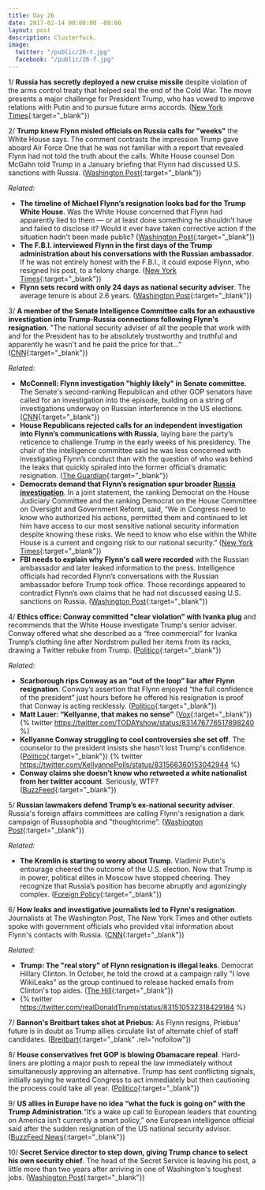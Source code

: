```yaml
---
title: Day 26
date: 2017-02-14 00:00:00 -08:00
layout: post
description: Clusterfuck.
image:
  twitter: "/public/26-t.jpg"
  facebook: "/public/26-f.jpg"
---
```


1/ **Russia has secretly deployed a new cruise missile** despite violation of the arms control treaty that helped seal the end of the Cold War. The move presents a major challenge for President Trump, who has vowed to improve relations with Putin and to pursue future arms accords. ([New York Times](https://www.nytimes.com/2017/02/14/world/europe/russia-cruise-missile-arms-control-treaty.html){:target="_blank"}) 

2/ **Trump knew Flynn misled officials on Russia calls for "weeks"** the White House says. The comment contrasts the impression Trump gave aboard Air Force One that he was not familiar with a report that revealed Flynn had not told the truth about the calls. White House counsel Don McGahn told Trump in a January briefing that Flynn had discussed U.S. sanctions with Russia. ([Washington Post](https://www.washingtonpost.com/news/post-politics/wp/2017/02/14/trump-was-told-weeks-ago-that-flynn-misled-vice-president-about-russia-contacts-white-house-says/){:target="_blank"}) 

_Related:_

* **The timeline of Michael Flynn’s resignation looks bad for the Trump White House**. Was the White House concerned that Flynn had apparently lied to them — or at least done something he shouldn't have and failed to disclose it? Would it ever have taken corrective action if the situation hadn't been made public? ([Washington Post](https://www.washingtonpost.com/news/the-fix/wp/2017/02/14/the-timeline-of-michael-flynns-resignation-is-troubling-for-the-trump-white-house/){:target="_blank"}) 
* **The F.B.I. interviewed Flynn in the first days of the Trump administration about his conversations with the Russian ambassador**. If he was not entirely honest with the F.B.I., it could expose Flynn, who resigned his post, to a felony charge. ([New York Times](https://www.nytimes.com/2017/02/14/us/politics/fbi-interviewed-mike-flynn.html){:target="_blank"}) 
* **Flynn sets record with only 24 days as national security adviser**. The average tenure is about 2.6 years. ([Washington Post](https://www.washingtonpost.com/news/morning-mix/wp/2017/02/14/flynn-sets-record-with-only-24-days-as-nsc-chief-the-average-tenure-is-about-2-6-years/){:target="_blank"}) 

3/ **A member of the Senate Intelligence Committee calls for an exhaustive investigation into Trump-Russia connections following Flynn's resignation**. "The national security adviser of all the people that work with and for the President has to be absolutely trustworthy and truthful and apparently he wasn't and he paid the price for that..." ([CNN](http://www.cnn.com/2017/02/14/politics/kfile-roy-blunt-flynn-investigation/index.html){:target="_blank"}) 

_Related:_

* **McConnell: Flynn investigation "highly likely" in Senate committee**. The Senate's second-ranking Republican and other GOP senators have called for an investigation into the episode, building on a string of investigations underway on Russian interference in the US elections. ([CNN](http://www.cnn.com/2017/02/14/politics/republicans-want-flynn-investigations/){:target="_blank"}) 
* **House Republicans rejected calls for an independent investigation into Flynn’s communications with Russia**, laying bare the party’s reticence to challenge Trump in the early weeks of his presidency. The chair of the intelligence committee said he was less concerned with investigating Flynn’s conduct than with the question of who was behind the leaks that quickly spiraled into the former official’s dramatic resignation. ([The Guardian](https://www.theguardian.com/us-news/2017/feb/14/congress-republicans-michael-flynn-investigation){:target="_blank"}) 
* **Democrats demand that Flynn’s resignation spur broader <a href="{{ site.baseurl }}/trump-russia-investigation/">Russia investigation</a>**. In a joint statement, the ranking Democrat on the House Judiciary Committee and the ranking Democrat on the House Committee on Oversight and Government Reform, said, “We in Congress need to know who authorized his actions, permitted them and continued to let him have access to our most sensitive national security information despite knowing these risks. We need to know who else within the White House is a current and ongoing risk to our national security.” ([New York Times](https://www.nytimes.com/2017/02/14/us/politics/donald-trump-administration-michael-flynn-resignation.html){:target="_blank"}) 
* **FBI needs to explain why Flynn's call were recorded** with the Russian ambassador and later leaked information to the press. Intelligence officials had recorded Flynn’s conversations with the Russian ambassador before Trump took office. Those recordings  appeared to contradict Flynn’s own claims that he had not discussed easing U.S. sanctions on Russia. ([Washington Post](https://www.washingtonpost.com/news/powerpost/wp/2017/02/14/fbi-needs-to-explain-why-michael-flynn-was-recorded-gop-intelligence-chairman-says/){:target="_blank"}) 

4/ **Ethics office: Conway committed "clear violation" with Ivanka plug** and recommends that the White House investigate  Trump's senior adviser. Conway offered what she described as a “free commercial” for Ivanka Trump’s clothing line after Nordstrom pulled her items from its racks, drawing a Twitter rebuke from Trump. ([Politico](http://www.politico.com/story/2017/02/ethics-office-conway-committed-clear-violation-with-ivanka-plug-235010){:target="_blank"}) 

_Related:_

* **Scarborough rips Conway as an "out of the loop” liar after Flynn resignation**. Conway’s assertion that Flynn enjoyed “the full confidence of the president” just hours before he offered his resignation is proof that Conway is acting recklessly. ([Politico](http://www.politico.com/story/2017/02/michael-flynn-resigns-kellyanne-conway-joe-scarborough-reaction-234988){:target="_blank"}) 
* **Matt Lauer: “Kellyanne, that makes no sense”** ([Vox](http://www.vox.com/policy-and-politics/2017/2/14/14609816/kellyanne-conway-flynn-lauer){:target="_blank"}) 
  {% twitter https://twitter.com/TODAYshow/status/831476776517898240 %}
* **Kellyanne Conway struggling to cool controversies she set off**. The counselor to the president insists she hasn't lost Trump's confidence. ([Politico](http://www.politico.com/story/2017/02/michael-flynn-resign-kellyanne-conway-reaction-234992){:target="_blank"}) 
  {% twitter https://twitter.com/KellyannePolls/status/831566360153042944 %}
* **Conway claims she doesn’t know who retweeted a white nationalist from her twitter account**. Seriously, WTF? ([BuzzFeed](https://www.buzzfeed.com/tasneemnashrulla/kellyanne-conway-said-love-you-to-a-white-nationalist-twitte){:target="_blank"}) 

5/ **Russian lawmakers defend Trump’s ex-national security adviser**. Russia's foreign affairs committees are calling Flynn's resignation a dark campaign of Russophobia and "thoughtcrime”. ([Washington Post](https://www.washingtonpost.com/world/russian-lawmakers-rush-to-the-defense-of-trumps-ex-national-security-advisor/2017/02/14/547fc410-f28b-11e6-8d72-263470bf0401_story.html){:target="_blank"}) 

_Related:_

* **The Kremlin is starting to worry about Trump**. Vladimir Putin's entourage cheered the outcome of the U.S. election. Now that Trump is in power, political elites in Moscow have stopped cheering. They recognize that Russia’s position has become abruptly and agonizingly complex. ([Foreign Policy](http://foreignpolicy.com/2017/02/13/the-kremlin-is-starting-to-worry-about-trump/){:target="_blank"}) 

6/ **How leaks and investigative journalists led to Flynn's resignation**. Journalists at The Washington Post, The New York Times and other outlets spoke with government officials who provided vital information about Flynn's contacts with Russia. ([CNN](http://money.cnn.com/2017/02/14/media/michael-flynn-investigative-journalism/index.html){:target="_blank"}) 

_Related:_

* **Trump: The "real story" of Flynn resignation is illegal leaks**. Democrat Hillary Clinton. In October, he told the crowd at a campaign rally "I love WikiLeaks" as the group continued to release hacked emails from Clinton's top aides. ([The Hill](http://thehill.com/homenews/administration/319393-trump-real-story-of-flynn-resignation-is-illegal-leaks){:target="_blank"}) 
* {% twitter https://twitter.com/realDonaldTrump/status/831510532318429184 %}

7/ **Bannon's Breitbart takes shot at Priebus**: As Flynn resigns, Priebus' future is in doubt as Trump allies circulate list of alternate chief of staff candidates. ([Breitbart](http://www.breitbart.com/big-government/2017/02/14/flynn-resigns-priebus-future-doubt-trump-allies-circulate-list-alternate-chief-staff-candidates/){:target="_blank" .rel="nofollow"}) 

8/ **House conservatives fret GOP is blowing Obamacare repeal**. Hard-liners are plotting a major push to repeal the law immediately without simultaneously approving an alternative. Trump has sent conflicting signals, initially saying he wanted Congress to act immediately but then cautioning the process could take all year. ([Politico](http://www.politico.com/story/2017/02/obamcare-conservatives-repeal-replace-234983){:target="_blank"}) 

9/ **US allies in Europe have no idea “what the fuck is going on” with the Trump Administration**.“It’s a wake up call to European leaders that counting on America isn’t currently a smart policy,” one European intelligence official said after the sudden resignation of the US national security advisor. ([BuzzFeed News](https://www.buzzfeed.com/mitchprothero/us-allies-in-europe-have-no-idea-what-the-fuck-is-going-on-w){:target="_blank"}) 

10/ **Secret Service director to step down, giving Trump chance to select his own security chief**. The head of the Secret Service is leaving his post, a little more than two years after arriving in one of Washington's toughest jobs. ([Washington Post](https://www.washingtonpost.com/news/post-politics/wp/2017/02/14/secret-service-director-to-step-down-giving-trump-chance-to-select-his-own-security-chief/){:target="_blank"}) 